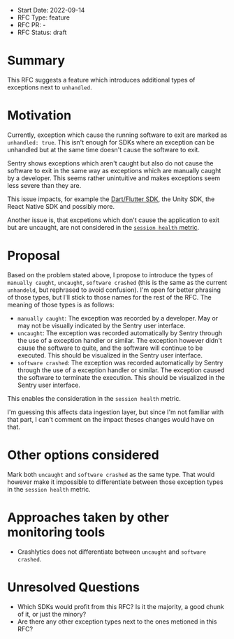* Start Date: 2022-09-14
* RFC Type: feature
* RFC PR: -
* RFC Status: draft

# Summary

This RFC suggests a feature which introduces additional types of exceptions next to `unhandled`.

# Motivation

Currently, exception which cause the running software to exit are marked as `unhandled: true`. This isn't enough for SDKs where an exception can be unhandled but at the same time doesn't cause the software to exit.

Sentry shows exceptions which aren't caught but also do not cause the software to exit in the same way as exceptions which are manually caught by a developer. This seems rather unintuitive and makes exceptions seem less severe than they are.

This issue impacts, for example the [Dart/Flutter SDK](https://github.com/getsentry/sentry-dart/issues/456), the Unity SDK, the React Native SDK and possibly more.

Another issue is, that excpetions which don't cause the application to exit but are uncaught, are not considered in the [`session health` metric](https://develop.sentry.dev/sdk/sessions/).

# Proposal

Based on the problem stated above, I propose to introduce the types of `manually caught`, `uncaught`, `software crashed` (this is the same as the current `unhandeld`, but rephrased to avoid confusion). I'm open for better phrasing of those types, but I'll stick to those names for the rest of the RFC. The meaning of those types is as follows:

- `manually caught`: The exception was recorded by a developer. May or may not be visually indicated by the Sentry user interface.
- `uncaught`: The exception was recorded automatically by Sentry through the use of a exception handler or similar. The exception however didn't cause the software to quite, and the software will continue to be executed. This should be visualized in the Sentry user interface.
- `software crashed`: The exception was recorded automatically by Sentry through the use of a exception handler or similar. The exception caused the software to terminate the execution. This should be visualized in the Sentry user interface.

This enables the consideration in the `session health` metric.

I'm guessing this affects data ingestion layer, but since I'm not familiar with that part, I can't comment on the impact theses changes would have on that.

# Other options considered

Mark both `uncaught` and `software crashed` as the same type.
That would however make it impossible to differentiate between those exception types in the `session health` metric.

# Approaches taken by other monitoring tools

- Crashlytics does not differentiate between `uncaught` and `software crashed`.

# Unresolved Questions

- Which SDKs would profit from this RFC? Is it the majority, a good chunk of it, or just the minory?
- Are there any other exception types next to the ones metioned in this RFC?
